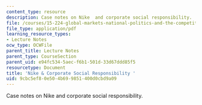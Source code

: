 ```yaml
---
content_type: resource
description: Case notes on Nike  and corporate social responsibility.
file: /courses/15-224-global-markets-national-politics-and-the-competitive-advantage-of-firms-spring-2003/9cbc5ef80e504b699851400d0cbd9a09_nikeandcsrcasesnote.pdf
file_type: application/pdf
learning_resource_types:
- Lecture Notes
ocw_type: OCWFile
parent_title: Lecture Notes
parent_type: CourseSection
parent_uid: e94fc534-5aec-f6b1-501d-33d67ddd85f5
resourcetype: Document
title: 'Nike & Corporate Social Responsibility '
uid: 9cbc5ef8-0e50-4b69-9851-400d0cbd9a09
---
```

Case notes on Nike  and corporate social responsibility.

